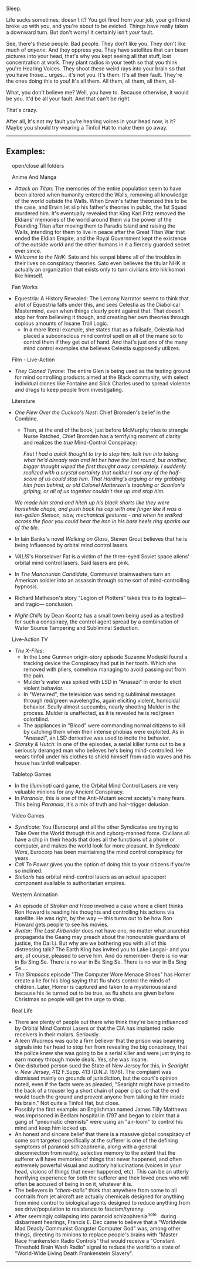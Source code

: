 Sleep.

Life sucks sometimes, doesn't it? You got fired from your job, your girlfriend broke up with you, and you're about to be evicted. Things have really taken a downward turn. But don't worry! It certainly isn't _your_ fault.

See, there's these people. Bad people. They don't like you. They don't like much of _anyone_. And they oppress you. They have satellites that can beam pictures into your head, that's why you kept seeing all that stuff, lost concentration at work. They plant radios in your teeth so that you think you're Hearing Voices. They shoot these weird rays into your brain so that you have those... urges... it's not you. It's them. It's all their fault. They're the ones doing this to you! It's all them. All them, all them, all them, all-

What, you don't believe me? Well, you have to. Because otherwise, it would be you. It'd be all your fault. And that can't be right.

That's crazy.

After all, It's not my fault you're hearing voices in your head now, is it? Maybe you should try wearing a Tinfoil Hat to make them go away.

___

## Examples:

    open/close all folders 

    Anime And Manga 

-   _Attack on Titan_: The memories of the entire population seem to have been altered when humanity entered the Walls, removing all knowledge of the world outside the Walls. When Erwin's father theorized this to be the case, and Erwin let slip his father's theories in public, the 1st Squad murdered him. It's eventually revealed that King Karl Fritz removed the Eldians' memories of the world around them via the power of the Founding Titan after moving them to Paradis Island and raising the Walls, intending for them to live in peace after the Great Titan War that ended the Eldian Empire, and the Royal Government kept the existence of the outside world and the other humans in it a fiercely guarded secret ever since.
-   _Welcome to the NHK_: Sato and his senpai blame all of the troubles in their lives on conspiracy theories. Sato even believes the titular NHK is actually an organization that exists only to turn civilians into hikikomori like himself.

    Fan Works 

-   Equestria: A History Revealed: The Lemony Narrator seems to think that a lot of Equestria falls under this, and sees Celestia as the Diabolical Mastermind, even when things clearly point against that. That doesn't stop her from believing it though, and creating her own theories through copious amounts of Insane Troll Logic.
    -   In a more literal example, she states that as a failsafe, Celestia had placed a subconscious mind control spell on all of the mane six to control them if they get out of hand. And that's just one of the many mind control examples she believes Celestia supposedly utilizes.

    Film - Live-Action 

-   _They Cloned Tyrone_: The entire Glen is being used as the testing ground for mind controlling products aimed at the Black community, with select individual clones like Fontaine and Slick Charles used to spread violence and drugs to keep people from investigating.

    Literature 

-   _One Flew Over the Cuckoo's Nest_: Chief Bromden's belief in the Combine.
    
    -   Then, at the end of the book, just before McMurphy tries to strangle Nurse Ratched, Chief Bromden has a terrifying moment of clarity and realizes the _true_ Mind-Control Conspiracy:
        
        _First I had a quick thought to try to stop him, talk him into taking what he'd already won and let her have the last round, but another, bigger thought wiped the first thought away completely. I suddenly realized with a crystal certainty that neither I nor any of the half-score of us could stop him. That Harding's arguing or my grabbing him from behind, or old Colonel Matterson's teaching or Scanlon's griping, or all of us together couldn't rise up and stop him._
        
    
    _We made him stand and hitch up his black shorts like they were horsehide chaps, and push back his cap with one finger like it was a ten-gallon Stetson, slow, mechanical gestures - and when he walked across the floor you could hear the iron in his bare heels ring sparks out of the tile._
    
-   In Iain Banks's novel _Walking on Glass_, Steven Grout believes that he is being influenced by orbital mind control lasers.
-   _VALIS_'s Horselover Fat is a victim of the three-eyed Soviet space aliens' orbital mind control lasers. Said lasers are pink.
-   In _The Manchurian Candidate_, Communist brainwashers turn an American soldier into an assassin through some sort of mind-controlling hypnosis.
-   Richard Matheson's story "Legion of Plotters" takes this to its logical— and tragic— conclusion.
-   _Night Chills_ by Dean Koontz has a small town being used as a testbed for such a conspiracy, the control agent spread by a combination of Water Source Tampering and Subliminal Seduction.

    Live-Action TV 

-   _The X-Files_:
    -   In the Lone Gunmen origin-story episode Suzanne Modeski found a tracking device the Conspiracy had put in her tooth. Which she removed with pliers, somehow managing to avoid passing out from the pain.
    -   Mulder's water was spiked with LSD in "Anasazi" in order to elicit violent behavior.
    -   In "Wetwired", the television was sending subliminal messages through red/green wavelengths, again eliciting violent, homicidal behavior. Scully almost succumbs, nearly shooting Mulder in the process. Mulder is unaffected, as it is revealed he is red/green colorblind.
    -   The appliances in "Blood" were commanding normal citizens to kill by catching them when their intense phobias were exploited. As in "Anasazi", an LSD derivative was used to incite the behavior.
-   _Starsky & Hutch_: In one of the episodes, a serial killer turns out to be a seriously deranged man who believes he's being mind-controlled. He wears tinfoil under his clothes to shield himself from radio waves and his house has tinfoil wallpaper.

    Tabletop Games 

-   In the _Illuminati_ card game, the Orbital Mind Control Lasers are very valuable minions for any Ancient Conspiracy.
-   In _Paranoia_, this is one of the Anti-Mutant secret society's many fears. This being _Paranoia_, it's a mix of truth and hair-trigger delusion.

    Video Games 

-   _Syndicate_: You (Eurocorp) and all the other Syndicates are trying to Take Over the World through this and cyborg-manned force. Civilians all have a chip in their heads that does all the functions of a phone or computer, and makes the world look far more pleasant. In _Syndicate Wars_, Eurocorp has been maintaining the mind control conspiracy for years.
-   _Call To Power_ gives you the option of doing this to your citizens if you're so inclined.
-   _Stellaris_ has orbital mind-control lasers as an actual spaceport component available to authoritarian empires.

    Western Animation 

-   An episode of _Stroker and Hoop_ involved a case where a client thinks Ron Howard is reading his thoughts and controlling his actions via satellite. He was right, by the way — this turns out to be how Ron Howard gets people to see his movies.
-   _Avatar: The Last Airbender_ does not have one, no matter what anarchist propaganda the Gaang may preach about the honourable guardians of justice, the Dai Li. But why are we bothering you with all of this distressing talk? The Earth King has invited you to Lake Laogai- and you are, of course, pleased to serve him. And do remember- there is no war in Ba Sing Se. There is no war in Ba Sing Se. There is no war in Ba Sing Se.....
-   _The Simpsons_ episode "The Computer Wore Menace Shoes" has Homer create a lie for his blog saying that flu shots control the minds of children. Later, Homer is captured and taken to a mysterious island because his lie turned out to be true, as flu shots are given before Christmas so people will get the urge to shop.

    Real Life 

-   There are plenty of people out there who think they're being influenced by Orbital Mind Control Lasers or that the CIA has implanted radio receivers in their molars. Seriously.
-   Aileen Wuornos was quite a firm believer that the prison was beaming signals into her head to stop her from revealing the big conspiracy, that the police knew she was going to be a serial killer and were just trying to earn money through movie deals. Yes, she was insane.
-   One disturbed person sued the State of New Jersey for this, in _Searight v. New Jersey_, 412 F.Supp. 413 (D.N.J. 1976). The complaint was dismissed mainly on grounds of jurisdiction, but the court's opinion noted, even if the facts were as pleaded, "Searight might have pinned to the back of a trouser leg a short chain of paper clips so that the end would touch the ground and prevent anyone from talking to him inside his brain." Not quite a Tinfoil Hat, but close.
-   Possibly the first example: an Englishman named James Tilly Matthews was imprisoned in Bedlam hospital in 1797 and began to claim that a gang of "pneumatic chemists" were using an "air-loom" to control his mind and keep him locked up.
-   An honest and sincere belief that there is a massive global conspiracy of some sort targeted specifically at the sufferer is one of the defining symptoms of paranoid schizophrenia, along with a general disconnection from reality, selective memory to the extent that the sufferer will have memories of things that never happened, and often extremely powerful visual and auditory hallucinations (voices in your head, visions of things that never happened, etc). This can be an utterly horrifying experience for both the sufferer and their loved ones who will often be accused of being in on it, whatever it is.
-   The believers in _"chem-trails"_ think that anywhere from some to all contrails from jet aircraft are actually chemicals designed for anything from mind control to biological agents designed to reduce anything from sex drive/population to resistance to fascism/tyranny.
-   After seemingly collapsing into paranoid schizophrenia<sup>note&nbsp;</sup>  during disbarment hearings, Francis E. Dec came to believe that a "Worldwide Mad Deadly Communist Gangster Computer God" was, among other things, directing its minions to replace people's brains with "Master Race Frankenstein Radio Controls" that would receive a "Constant Threshold Brain Wash Radio" signal to reduce the world to a state of "World-Wide Living Death Frankenstein Slavery".

___